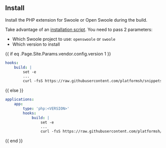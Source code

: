 ## Install

Install the PHP extension for Swoole or Open Swoole during the build.

Take advantage of an [installation script](https://raw.githubusercontent.com/platformsh/snippets/main/src/install_swoole.sh).
You need to pass 2 parameters:

* Which Swoole project to use: `openswoole` or `swoole`
* Which version to install

{{ if eq .Page.Site.Params.vendor.config.version 1 }}

```yaml {configFile="app"}
hooks:
    build: |
        set -e
        ...
        curl -fsS https://raw.githubusercontent.com/platformsh/snippets/main/src/install_swoole.sh | { bash /dev/fd/3 openswoole 4.11.0 ; } 3<&0
```

{{ else }}

```yaml {configFile="app"}
applications:
    app:
        type: 'php:<VERSION>'
        hooks:
            build: |
                set -e
                ...
                curl -fsS https://raw.githubusercontent.com/platformsh/snippets/main/src/install_swoole.sh | { bash /dev/fd/3 openswoole 4.11.0 ; } 3<&0
```

{{ end }}
